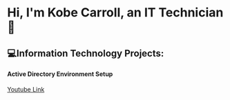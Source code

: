# Hi, I'm Kobe Carroll, an IT Technician👋

## 💻Information Technology Projects:

#### Active Directory Environment Setup
[Youtube Link](https://www.youtube.com/watch?v=uvTcd-VlM64)

<!--
**KobeCyber/KobeCyber** is a ✨ _special_ ✨ repository because its `README.md` (this file) appears on your GitHub profile.

Here are some ideas to get you started:

- 🔭 I’m currently working on ...
- 🌱 I’m currently learning ...
- 👯 I’m looking to collaborate on ...
- 🤔 I’m looking for help with ...
- 💬 Ask me about ...
- 📫 How to reach me: ...
- 😄 Pronouns: ...
- ⚡ Fun fact: ...
-->
